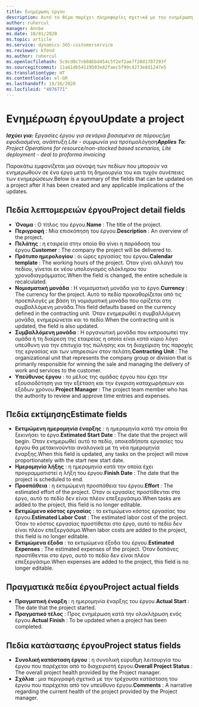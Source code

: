 ```yaml
---
title: Ενημέρωση έργου
description: Αυτό το θέμα παρέχει πληροφορίες σχετικά με την ενημέρωση έργων Project Operations.
author: ruhercul
manager: Annbe
ms.date: 10/01/2020
ms.topic: article
ms.service: dynamics-365-customerservice
ms.reviewer: kfend
ms.author: ruhercul
ms.openlocfilehash: 5c9cd0c7c6886bd454c5f2ef2ae7f20d1707293f
ms.sourcegitcommit: 11a61db54119503e82faec5f99c4273e8d1247e5
ms.translationtype: HT
ms.contentlocale: el-GR
ms.lasthandoff: 10/16/2020
ms.locfileid: "4076771"
---
```

# <a name="update-a-project"></a><span data-ttu-id="b903f-103">Ενημέρωση έργου</span><span class="sxs-lookup"><span data-stu-id="b903f-103">Update a project</span></span>

<span data-ttu-id="b903f-104">_**Ισχύει για:** Εργασίες έργου για σενάρια βασισμένα σε πόρους/μη εφοδιασμένα, ανάπτυξη Lite - συμφωνία για προτιμολόγηση_</span><span class="sxs-lookup"><span data-stu-id="b903f-104">_**Applies To:** Project Operations for resource/non-stocked based scenarios, Lite deployment - deal to proforma invoicing_</span></span>

<span data-ttu-id="b903f-105">Παρακάτω εμφανίζεται μια σύνοψη των πεδίων που μπορούν να ενημερωθούν σε ένα έργο μετά τη δημιουργία του και τυχόν συνέπειες των ενημερώσεων.</span><span class="sxs-lookup"><span data-stu-id="b903f-105">Below is a summary of the fields that can be updated on a project after it has been created and any applicable implications of the updates.</span></span>

## <a name="project-detail-fields"></a><span data-ttu-id="b903f-106">Πεδία λεπτομερειών έργου</span><span class="sxs-lookup"><span data-stu-id="b903f-106">Project detail fields</span></span>

- <span data-ttu-id="b903f-107">**Όνομα** : Ο τίτλος του έργου.</span><span class="sxs-lookup"><span data-stu-id="b903f-107">**Name** : The title of the project.</span></span>
- <span data-ttu-id="b903f-108">**Περιγραφή** : Μια επισκόπηση του έργου.</span><span class="sxs-lookup"><span data-stu-id="b903f-108">**Description** : An overview of the project.</span></span>
- <span data-ttu-id="b903f-109">**Πελάτης** : η εταιρεία στην οποία θα γίνει η παράδοση του έργου.</span><span class="sxs-lookup"><span data-stu-id="b903f-109">**Customer** : The company the project will be delivered to.</span></span>
- <span data-ttu-id="b903f-110">**Πρότυπο ημερολογίου** : οι ώρες εργασίας του έργου.</span><span class="sxs-lookup"><span data-stu-id="b903f-110">**Calendar template** : The working hours of the project.</span></span> <span data-ttu-id="b903f-111">Όταν γίνει αλλαγή του πεδίου, γίνεται εκ νέου υπολογισμός ολόκληρου του χρονοδιαγράμματος.</span><span class="sxs-lookup"><span data-stu-id="b903f-111">When the field is changed, the entire schedule is recalculated.</span></span>
- <span data-ttu-id="b903f-112">**Νομισματική μονάδα** : Η νομισματική μονάδα για το έργο.</span><span class="sxs-lookup"><span data-stu-id="b903f-112">**Currency** : The currency for the project.</span></span> <span data-ttu-id="b903f-113">Αυτό το πεδίο προκαθορίζεται από τις προεπιλογές με βάση τη νομισματική μονάδα που ορίζεται στη συμβαλλόμενη μονάδα.</span><span class="sxs-lookup"><span data-stu-id="b903f-113">This field defaults based on the currency defined in the contracting unit.</span></span> <span data-ttu-id="b903f-114">Όταν ενημερωθεί η συμβαλλόμενη μονάδα, ενημερώνεται και το πεδίο.</span><span class="sxs-lookup"><span data-stu-id="b903f-114">When the contracting unit is updated, the field is also updated.</span></span>
- <span data-ttu-id="b903f-115">**Συμβαλλόμενη μονάδα** : Η οργανωτική μονάδα που εκπροσωπεί την ομάδα ή τη διαίρεση της εταιρείας η οποία είναι κατά κύριο λόγο υπεύθυνη για την επιτυχία της πώλησης και τη διαχείριση της παροχής της εργασίας και των υπηρεσιών στον πελάτη.</span><span class="sxs-lookup"><span data-stu-id="b903f-115">**Contracting Unit** : The organizational unit that represents the company group or division that is primarily responsible for winning the sale and managing the delivery of work and services to the customer.</span></span> 
- <span data-ttu-id="b903f-116">**Υπεύθυνος έργου** : το μέλος της ομάδας έργου που έχει την εξουσιοδότηση για την εξέταση και την έγκριση καταχωρήσεων και εξόδων χρόνου.</span><span class="sxs-lookup"><span data-stu-id="b903f-116">**Project Manager** : The project team member who has the authority to review and approve time entries and expenses.</span></span>

## <a name="estimate-fields"></a><span data-ttu-id="b903f-117">Πεδία εκτίμησης</span><span class="sxs-lookup"><span data-stu-id="b903f-117">Estimate fields</span></span>

- <span data-ttu-id="b903f-118">**Εκτιμώμενη ημερομηνία έναρξης** : η ημερομηνία κατά την οποία θα ξεκινήσει το έργο.</span><span class="sxs-lookup"><span data-stu-id="b903f-118">**Estimated Start Date** : The date that the project will begin.</span></span> <span data-ttu-id="b903f-119">Όταν ενημερωθεί αυτό το πεδίο, οποιεσδήποτε εργασίες του έργου θα μετακινούνται αναλογικά με τη νέα ημερομηνία έναρξης.</span><span class="sxs-lookup"><span data-stu-id="b903f-119">When this field is updated, any tasks on the project will move proportionately with the start new start date.</span></span>
- <span data-ttu-id="b903f-120">**Ημερομηνία λήξης** : η ημερομηνία κατά την οποία έχει προγραμματιστεί η λήξη του έργου.</span><span class="sxs-lookup"><span data-stu-id="b903f-120">**Finish Date** : The date that the project is scheduled to end.</span></span>
- <span data-ttu-id="b903f-121">**Προσπάθεια** : η εκτιμώμενη προσπάθεια του έργου.</span><span class="sxs-lookup"><span data-stu-id="b903f-121">**Effort** : The estimated effort of the project.</span></span> <span data-ttu-id="b903f-122">Όταν οι εργασίες προστίθενται στο έργο, αυτό το πεδίο δεν είναι πλέον επεξεργάσιμο.</span><span class="sxs-lookup"><span data-stu-id="b903f-122">When tasks are added to the project, this field is no longer editable.</span></span>
- <span data-ttu-id="b903f-123">**Εκτιμώμενο κόστος εργασίας** : το εκτιμώμενο κόστος εργασίας του έργου.</span><span class="sxs-lookup"><span data-stu-id="b903f-123">**Estimated Labor Cost** : The estimated labor cost of the project.</span></span> <span data-ttu-id="b903f-124">Όταν το κόστος εργασίας προστίθεται στο έργο, αυτό το πεδίο δεν είναι πλέον επεξεργάσιμο.</span><span class="sxs-lookup"><span data-stu-id="b903f-124">When labor costs are added to the project, this field is no longer editable.</span></span>
- <span data-ttu-id="b903f-125">**Εκτιμώμενα έξοδα** : τα εκτιμώμενα έξοδα του έργου.</span><span class="sxs-lookup"><span data-stu-id="b903f-125">**Estimated Expenses** : The estimated expenses of the project.</span></span> <span data-ttu-id="b903f-126">Όταν δαπάνες προστίθενται στο έργο, αυτό το πεδίο δεν είναι πλέον επεξεργάσιμο.</span><span class="sxs-lookup"><span data-stu-id="b903f-126">When expenses are added to the project, this field is no longer editable.</span></span>

## <a name="project-actual-fields"></a><span data-ttu-id="b903f-127">Πραγματικά πεδία έργου</span><span class="sxs-lookup"><span data-stu-id="b903f-127">Project actual fields</span></span>
- <span data-ttu-id="b903f-128">**Πραγματική έναρξη** : η ημερομηνία έναρξης του έργου.</span><span class="sxs-lookup"><span data-stu-id="b903f-128">**Actual Start** : The date that the project started.</span></span>
- <span data-ttu-id="b903f-129">**Πραγματικό τέλος** : Προς ενημέρωση κατά την ολοκλήρωση ενός έργου.</span><span class="sxs-lookup"><span data-stu-id="b903f-129">**Actual Finish** : To be updated when a project has been completed.</span></span>

## <a name="project-status-fields"></a><span data-ttu-id="b903f-130">Πεδία κατάστασης έργου</span><span class="sxs-lookup"><span data-stu-id="b903f-130">Project status fields</span></span>

- <span data-ttu-id="b903f-131">**Συνολική κατάσταση έργου** : η συνολική εύρυθμη λειτουργία του έργου που παρέχεται από το διαχειριστή έργου.</span><span class="sxs-lookup"><span data-stu-id="b903f-131">**Overall Project Status** : The overall project health provided by the Project manager.</span></span>
- <span data-ttu-id="b903f-132">**Σχόλια** : μια περιγραφή σχετικά με την τρέχουσα κατάσταση του έργου που παρέχεται από τον υπεύθυνο έργου.</span><span class="sxs-lookup"><span data-stu-id="b903f-132">**Comments** : A narrative regarding the current health of the project provided by the Project manager.</span></span>

